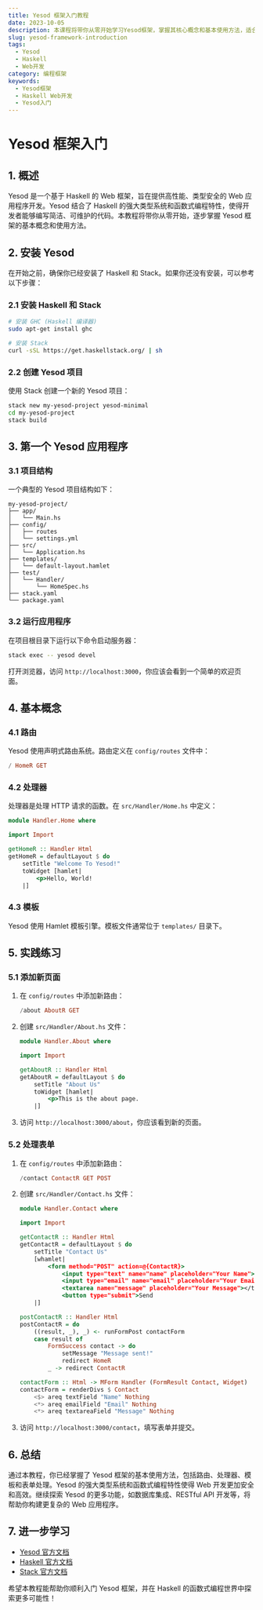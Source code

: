 ```yaml
---
title: Yesod 框架入门教程
date: 2023-10-05
description: 本课程将带你从零开始学习Yesod框架，掌握其核心概念和基本使用方法，适合初学者和有一定Haskell基础的开发者。
slug: yesod-framework-introduction
tags:
  - Yesod
  - Haskell
  - Web开发
category: 编程框架
keywords:
  - Yesod框架
  - Haskell Web开发
  - Yesod入门
---
```


# Yesod 框架入门

## 1. 概述

Yesod 是一个基于 Haskell 的 Web 框架，旨在提供高性能、类型安全的 Web 应用程序开发。Yesod 结合了 Haskell 的强大类型系统和函数式编程特性，使得开发者能够编写简洁、可维护的代码。本教程将带你从零开始，逐步掌握 Yesod 框架的基本概念和使用方法。

## 2. 安装 Yesod

在开始之前，确保你已经安装了 Haskell 和 Stack。如果你还没有安装，可以参考以下步骤：

### 2.1 安装 Haskell 和 Stack

```bash
# 安装 GHC (Haskell 编译器)
sudo apt-get install ghc

# 安装 Stack
curl -sSL https://get.haskellstack.org/ | sh
```

### 2.2 创建 Yesod 项目

使用 Stack 创建一个新的 Yesod 项目：

```bash
stack new my-yesod-project yesod-minimal
cd my-yesod-project
stack build
```

## 3. 第一个 Yesod 应用程序

### 3.1 项目结构

一个典型的 Yesod 项目结构如下：

```
my-yesod-project/
├── app/
│   └── Main.hs
├── config/
│   ├── routes
│   └── settings.yml
├── src/
│   └── Application.hs
├── templates/
│   └── default-layout.hamlet
├── test/
│   └── Handler/
│       └── HomeSpec.hs
├── stack.yaml
└── package.yaml
```

### 3.2 运行应用程序

在项目根目录下运行以下命令启动服务器：

```bash
stack exec -- yesod devel
```

打开浏览器，访问 `http://localhost:3000`，你应该会看到一个简单的欢迎页面。

## 4. 基本概念

### 4.1 路由

Yesod 使用声明式路由系统。路由定义在 `config/routes` 文件中：

```haskell
/ HomeR GET
```

### 4.2 处理器

处理器是处理 HTTP 请求的函数。在 `src/Handler/Home.hs` 中定义：

```haskell
module Handler.Home where

import Import

getHomeR :: Handler Html
getHomeR = defaultLayout $ do
    setTitle "Welcome To Yesod!"
    toWidget [hamlet|
        <p>Hello, World!
    |]
```

### 4.3 模板

Yesod 使用 Hamlet 模板引擎。模板文件通常位于 `templates/` 目录下。

## 5. 实践练习

### 5.1 添加新页面

1. 在 `config/routes` 中添加新路由：

    ```haskell
    /about AboutR GET
    ```

2. 创建 `src/Handler/About.hs` 文件：

    ```haskell
    module Handler.About where

    import Import

    getAboutR :: Handler Html
    getAboutR = defaultLayout $ do
        setTitle "About Us"
        toWidget [hamlet|
            <p>This is the about page.
        |]
    ```

3. 访问 `http://localhost:3000/about`，你应该看到新的页面。

### 5.2 处理表单

1. 在 `config/routes` 中添加新路由：

    ```haskell
    /contact ContactR GET POST
    ```

2. 创建 `src/Handler/Contact.hs` 文件：

    ```haskell
    module Handler.Contact where

    import Import

    getContactR :: Handler Html
    getContactR = defaultLayout $ do
        setTitle "Contact Us"
        [whamlet|
            <form method="POST" action=@{ContactR}>
                <input type="text" name="name" placeholder="Your Name">
                <input type="email" name="email" placeholder="Your Email">
                <textarea name="message" placeholder="Your Message"></textarea>
                <button type="submit">Send
        |]

    postContactR :: Handler Html
    postContactR = do
        ((result, _), _) <- runFormPost contactForm
        case result of
            FormSuccess contact -> do
                setMessage "Message sent!"
                redirect HomeR
            _ -> redirect ContactR

    contactForm :: Html -> MForm Handler (FormResult Contact, Widget)
    contactForm = renderDivs $ Contact
        <$> areq textField "Name" Nothing
        <*> areq emailField "Email" Nothing
        <*> areq textareaField "Message" Nothing
    ```

3. 访问 `http://localhost:3000/contact`，填写表单并提交。

## 6. 总结

通过本教程，你已经掌握了 Yesod 框架的基本使用方法，包括路由、处理器、模板和表单处理。Yesod 的强大类型系统和函数式编程特性使得 Web 开发更加安全和高效。继续探索 Yesod 的更多功能，如数据库集成、RESTful API 开发等，将帮助你构建更复杂的 Web 应用程序。

## 7. 进一步学习

- [Yesod 官方文档](https://www.yesodweb.com/book)
- [Haskell 官方文档](https://www.haskell.org/documentation/)
- [Stack 官方文档](https://docs.haskellstack.org/)

希望本教程能帮助你顺利入门 Yesod 框架，并在 Haskell 的函数式编程世界中探索更多可能性！